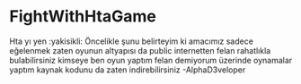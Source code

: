 # FightWithHtaGame
Hta yı yen :yakisikli:
Öncelikle şunu belirteyim ki amacımız sadece eğelenmek zaten oyunun altyapısı da public
internetten felan rahatlıkla bulabilirsiniz kimseye ben oyun yaptım felan demiyorum üzerinde oynamalar yaptım
kaynak kodunu da zaten indirebilirsiniz
-AlphaD3veloper
